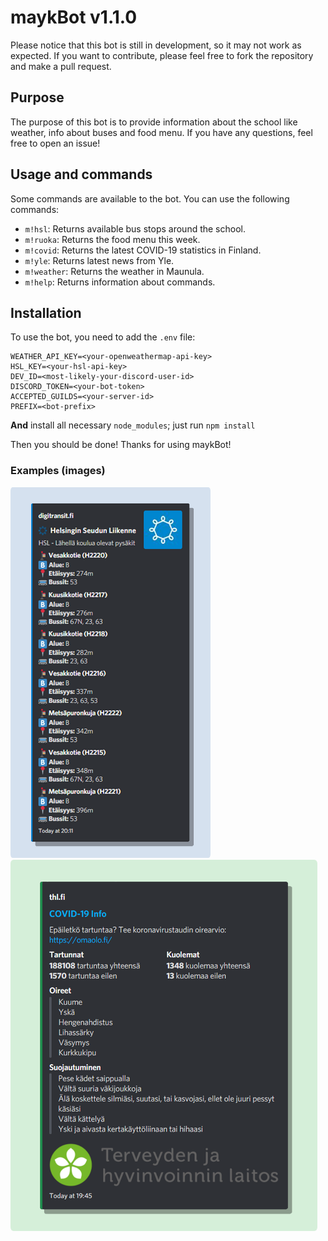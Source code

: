 # maykBot v1.1.0

Please notice that this bot is still in development, so it may not work as expected. If you want to contribute, please feel free to fork the repository and make a pull request.

## Purpose

The purpose of this bot is to provide information about the school like weather, info about buses and food menu. If you have any questions, feel free to open an issue!

## Usage and commands

Some commands are available to the bot. You can use the following commands:

- `m!hsl`: Returns available bus stops around the school.
- `m!ruoka`: Returns the food menu this week.
- `m!covid`: Returns the latest COVID-19 statistics in Finland.
- `m!yle`: Returns latest news from Yle.
- `m!weather`: Returns the weather in Maunula.
- `m!help`: Returns information about commands.

## Installation

To use the bot, you need to add the `.env` file:

```dotenv
WEATHER_API_KEY=<your-openweathermap-api-key>
HSL_KEY=<your-hsl-api-key>
DEV_ID=<most-likely-your-discord-user-id>
DISCORD_TOKEN=<your-bot-token>
ACCEPTED_GUILDS=<your-server-id>
PREFIX=<bot-prefix>
```

**And** install all necessary `node_modules`; just run `npm install`

Then you should be done! Thanks for using maykBot!

### Examples (images)

<img src="./github/screenshots/hsl-ss.png" style="width: 20rem; border-radius: 1%;" />
<img src="./github/screenshots/covid-ss.png" style="width: 30.7rem; border-radius: 1%;" />
